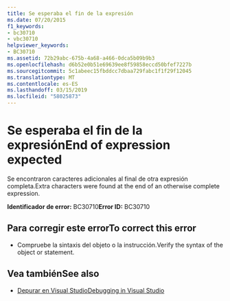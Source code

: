 ```yaml
---
title: Se esperaba el fin de la expresión
ms.date: 07/20/2015
f1_keywords:
- bc30710
- vbc30710
helpviewer_keywords:
- BC30710
ms.assetid: 72b29abc-675b-4a68-a466-0dca5b09b9b3
ms.openlocfilehash: d6b52e0b51e69639ee8f59858eccd50bfef7227b
ms.sourcegitcommit: 5c1abeec15fbddcc7dbaa729fabc1f1f29f12045
ms.translationtype: MT
ms.contentlocale: es-ES
ms.lasthandoff: 03/15/2019
ms.locfileid: "58025873"
---
```

# <a name="end-of-expression-expected"></a><span data-ttu-id="b1ccc-102">Se esperaba el fin de la expresión</span><span class="sxs-lookup"><span data-stu-id="b1ccc-102">End of expression expected</span></span>
<span data-ttu-id="b1ccc-103">Se encontraron caracteres adicionales al final de otra expresión completa.</span><span class="sxs-lookup"><span data-stu-id="b1ccc-103">Extra characters were found at the end of an otherwise complete expression.</span></span>  
  
 <span data-ttu-id="b1ccc-104">**Identificador de error:** BC30710</span><span class="sxs-lookup"><span data-stu-id="b1ccc-104">**Error ID:** BC30710</span></span>  
  
## <a name="to-correct-this-error"></a><span data-ttu-id="b1ccc-105">Para corregir este error</span><span class="sxs-lookup"><span data-stu-id="b1ccc-105">To correct this error</span></span>  
  
-   <span data-ttu-id="b1ccc-106">Compruebe la sintaxis del objeto o la instrucción.</span><span class="sxs-lookup"><span data-stu-id="b1ccc-106">Verify the syntax of the object or statement.</span></span>  
  
## <a name="see-also"></a><span data-ttu-id="b1ccc-107">Vea también</span><span class="sxs-lookup"><span data-stu-id="b1ccc-107">See also</span></span>

- [<span data-ttu-id="b1ccc-108">Depurar en Visual Studio</span><span class="sxs-lookup"><span data-stu-id="b1ccc-108">Debugging in Visual Studio</span></span>](/visualstudio/debugger/debugging-in-visual-studio)
